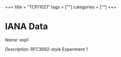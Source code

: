 +++
title = "TCP/1021"
tags = [""]
categories = [""]
+++

# IANA Data

_Name:_ exp1

_Description:_ RFC3692-style Experiment 1

